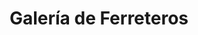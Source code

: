---
title: "Galería de Ferreteros"
url: /cercado-de-lima/galeria-de-ferreteros/
shop: centro comercial
---